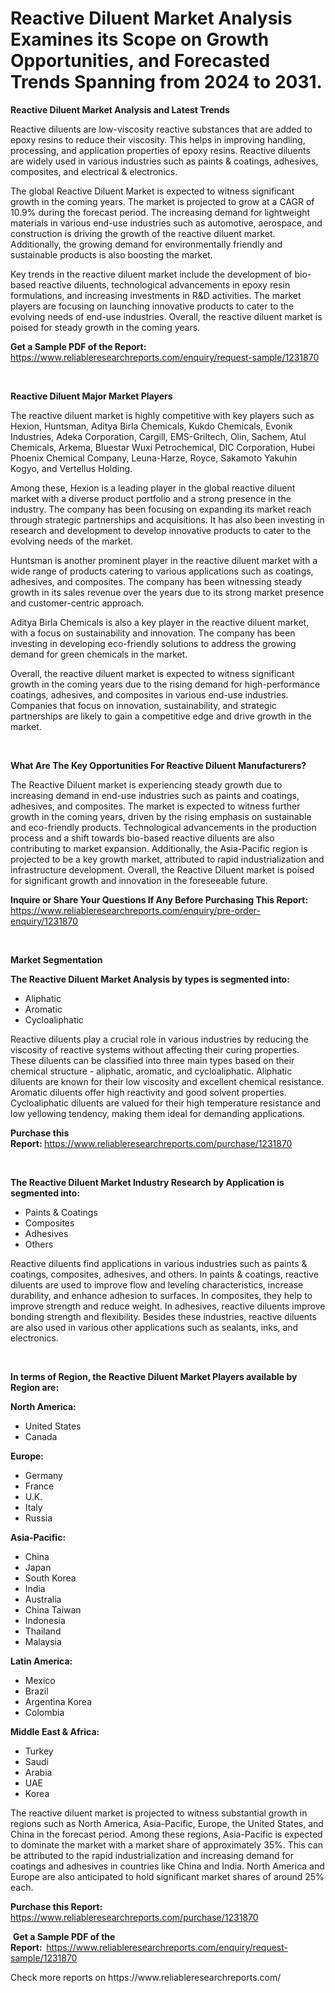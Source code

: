 <p><h1>Reactive Diluent Market Analysis Examines its Scope on Growth Opportunities, and Forecasted Trends Spanning from 2024 to 2031.</h1></p><p><strong>Reactive Diluent Market Analysis and Latest Trends</strong></p>
<p><p>Reactive diluents are low-viscosity reactive substances that are added to epoxy resins to reduce their viscosity. This helps in improving handling, processing, and application properties of epoxy resins. Reactive diluents are widely used in various industries such as paints & coatings, adhesives, composites, and electrical & electronics.</p><p>The global Reactive Diluent Market is expected to witness significant growth in the coming years. The market is projected to grow at a CAGR of 10.9% during the forecast period. The increasing demand for lightweight materials in various end-use industries such as automotive, aerospace, and construction is driving the growth of the reactive diluent market. Additionally, the growing demand for environmentally friendly and sustainable products is also boosting the market.</p><p>Key trends in the reactive diluent market include the development of bio-based reactive diluents, technological advancements in epoxy resin formulations, and increasing investments in R&D activities. The market players are focusing on launching innovative products to cater to the evolving needs of end-use industries. Overall, the reactive diluent market is poised for steady growth in the coming years.</p></p>
<p><strong>Get a Sample PDF of the Report:&nbsp;</strong> <a href="https://www.reliableresearchreports.com/enquiry/request-sample/1231870">https://www.reliableresearchreports.com/enquiry/request-sample/1231870</a></p>
<p>&nbsp;</p>
<p><strong>Reactive Diluent Major Market Players</strong></p>
<p><p>The reactive diluent market is highly competitive with key players such as Hexion, Huntsman, Aditya Birla Chemicals, Kukdo Chemicals, Evonik Industries, Adeka Corporation, Cargill, EMS-Griltech, Olin, Sachem, Atul Chemicals, Arkema, Bluestar Wuxi Petrochemical, DIC Corporation, Hubei Phoenix Chemical Company, Leuna-Harze, Royce, Sakamoto Yakuhin Kogyo, and Vertellus Holding.</p><p>Among these, Hexion is a leading player in the global reactive diluent market with a diverse product portfolio and a strong presence in the industry. The company has been focusing on expanding its market reach through strategic partnerships and acquisitions. It has also been investing in research and development to develop innovative products to cater to the evolving needs of the market.</p><p>Huntsman is another prominent player in the reactive diluent market with a wide range of products catering to various applications such as coatings, adhesives, and composites. The company has been witnessing steady growth in its sales revenue over the years due to its strong market presence and customer-centric approach.</p><p>Aditya Birla Chemicals is also a key player in the reactive diluent market, with a focus on sustainability and innovation. The company has been investing in developing eco-friendly solutions to address the growing demand for green chemicals in the market.</p><p>Overall, the reactive diluent market is expected to witness significant growth in the coming years due to the rising demand for high-performance coatings, adhesives, and composites in various end-use industries. Companies that focus on innovation, sustainability, and strategic partnerships are likely to gain a competitive edge and drive growth in the market.</p></p>
<p>&nbsp;</p>
<p><strong>What Are The Key Opportunities For Reactive Diluent Manufacturers?</strong></p>
<p><p>The Reactive Diluent market is experiencing steady growth due to increasing demand in end-use industries such as paints and coatings, adhesives, and composites. The market is expected to witness further growth in the coming years, driven by the rising emphasis on sustainable and eco-friendly products. Technological advancements in the production process and a shift towards bio-based reactive diluents are also contributing to market expansion. Additionally, the Asia-Pacific region is projected to be a key growth market, attributed to rapid industrialization and infrastructure development. Overall, the Reactive Diluent market is poised for significant growth and innovation in the foreseeable future.</p></p>
<p><strong>Inquire or Share Your Questions If Any Before Purchasing This Report:</strong> <a href="https://www.reliableresearchreports.com/enquiry/pre-order-enquiry/1231870">https://www.reliableresearchreports.com/enquiry/pre-order-enquiry/1231870</a></p>
<p>&nbsp;</p>
<p><strong>Market Segmentation</strong></p>
<p><strong>The Reactive Diluent Market Analysis by types is segmented into:</strong></p>
<p><ul><li>Aliphatic</li><li>Aromatic</li><li>Cycloaliphatic</li></ul></p>
<p><p>Reactive diluents play a crucial role in various industries by reducing the viscosity of reactive systems without affecting their curing properties. These diluents can be classified into three main types based on their chemical structure - aliphatic, aromatic, and cycloaliphatic. Aliphatic diluents are known for their low viscosity and excellent chemical resistance. Aromatic diluents offer high reactivity and good solvent properties. Cycloaliphatic diluents are valued for their high temperature resistance and low yellowing tendency, making them ideal for demanding applications.</p></p>
<p><strong>Purchase this Report:&nbsp;</strong><a href="https://www.reliableresearchreports.com/purchase/1231870">https://www.reliableresearchreports.com/purchase/1231870</a></p>
<p>&nbsp;</p>
<p><strong>The Reactive Diluent Market Industry Research by Application is segmented into:</strong></p>
<p><ul><li>Paints & Coatings</li><li>Composites</li><li>Adhesives</li><li>Others</li></ul></p>
<p><p>Reactive diluents find applications in various industries such as paints & coatings, composites, adhesives, and others. In paints & coatings, reactive diluents are used to improve flow and leveling characteristics, increase durability, and enhance adhesion to surfaces. In composites, they help to improve strength and reduce weight. In adhesives, reactive diluents improve bonding strength and flexibility. Besides these industries, reactive diluents are also used in various other applications such as sealants, inks, and electronics.</p></p>
<p>&nbsp;</p>
<p><strong>In terms of Region, the Reactive Diluent Market Players available by Region are:</strong></p>
<p>
    <p> <strong> North America: </strong>
        <ul>
            <li>United States</li>
            <li>Canada</li>
        </ul>
        </p> 
    <p> <strong> Europe: </strong>
        <ul>
            <li>Germany</li>
            <li>France</li>
            <li>U.K.</li>
            <li>Italy</li>
            <li>Russia</li>
        </ul>
        </p> 
    <p> <strong> Asia-Pacific: </strong>
        <ul>
            <li>China</li>
            <li>Japan</li>
            <li>South Korea</li>
            <li>India</li>
            <li>Australia</li>
            <li>China Taiwan</li>
            <li>Indonesia</li>
            <li>Thailand</li>
            <li>Malaysia</li>
        </ul>
        </p> 
    <p> <strong> Latin America: </strong>
        <ul>
            <li>Mexico</li>
            <li>Brazil</li>
            <li>Argentina Korea</li>
            <li>Colombia</li>
        </ul>
        </p> 
    <p> <strong> Middle East & Africa: </strong>
        <ul>
            <li>Turkey</li>
            <li>Saudi</li>
            <li>Arabia</li>
            <li>UAE</li>
            <li>Korea</li>
        </ul>
    </p>
    </p>
<p><p>The reactive diluent market is projected to witness substantial growth in regions such as North America, Asia-Pacific, Europe, the United States, and China in the forecast period. Among these regions, Asia-Pacific is expected to dominate the market with a market share of approximately 35%. This can be attributed to the rapid industrialization and increasing demand for coatings and adhesives in countries like China and India. North America and Europe are also anticipated to hold significant market shares of around 25% each.</p></p>
<p><strong>Purchase this Report: </strong><a href="https://www.reliableresearchreports.com/purchase/1231870">https://www.reliableresearchreports.com/purchase/1231870</a></p>
<p>&nbsp;<strong>Get a Sample PDF of the Report:&nbsp;&nbsp;</strong><a href="https://www.reliableresearchreports.com/enquiry/request-sample/1231870">https://www.reliableresearchreports.com/enquiry/request-sample/1231870</a></p>
<p><strong></strong></p>
<p>Check more reports on https://www.reliableresearchreports.com/</p>